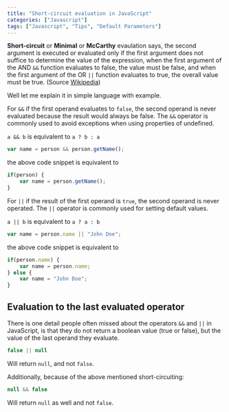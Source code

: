 ```yaml
---
title: "Short-circuit evaluation in JavaScript"
categories: ["Javascript"]
tags: ["Javascript", "Tips", "Default Parameters"]
---
```


**Short-circuit** or **Minimal** or **McCarthy** evaulation says, the second argument is executed or 
evaluated only if the first argument does not suffice to determine the value of the expression, 
when the first argument of the AND ```&&``` function evaluates to false, the value must be false, and
when the first argument of the OR ```||``` function evaluates to true, the overall value must be true.
(Source [Wikipedia](https://en.wikipedia.org/wiki/Short-circuit_evaluation))

Well let me explain it in simple language with example.

For ```&&``` if the first operand evaluates to ```false```, the second operand is never evaluated because the result 
would always be false. The ```&&``` operator is commonly used to avoid exceptions when using properties of undefined.

```a && b``` is equivalent to ```a ? b : a```

```javascript
var name = person && person.getName();
```

the above code snippet is equivalent to
 
```javascript
if(person) {
	var name = person.getName();
}
```

 
For ```||``` if the result of the first operand is ```true```, the second operand is never operated.
The ```||``` operator is commonly used for setting default values.

```a || b``` is equivalent to ```a ? a : b```

```javascript
var name = person.name || "John Doe";
```

the above code snippet is equivalent to

```javascript
if(person.name) {
	var name = person.name;
} else {
	var name = "John Doe";
}
```

## Evaluation to the last evaluated operator

There is one detail people often missed about the operators ```&&``` and ```||``` in JavaScript, is that they do not 
return a boolean value (true or false), but the value of the last operand they evaluate.

```javascript
false || null
```

Will return ```null```, and not ```false```. 

Additionally, because of the above mentioned short-circuiting:

```javascript
null && false
```

Will return ```null``` as well and not ```false```.

